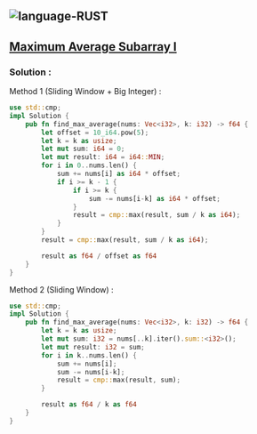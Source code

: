 ![language-RUST](https://img.shields.io/badge/RUST-8d4004?style=for-the-badge&logo=RUST)
---

## [Maximum Average Subarray I](https://leetcode.com/problems/maximum-average-subarray-i)

### Solution :

Method 1 (Sliding Window + Big Integer) :
```rust
use std::cmp;
impl Solution {
    pub fn find_max_average(nums: Vec<i32>, k: i32) -> f64 {
        let offset = 10_i64.pow(5);
        let k = k as usize;
        let mut sum: i64 = 0;
        let mut result: i64 = i64::MIN;
        for i in 0..nums.len() {
            sum += nums[i] as i64 * offset;
            if i >= k - 1 {
                if i >= k {
                    sum -= nums[i-k] as i64 * offset;
                }
                result = cmp::max(result, sum / k as i64);
            }
        }
        result = cmp::max(result, sum / k as i64);

        result as f64 / offset as f64
    }
}
```

Method 2 (Sliding Window) :
```rust
use std::cmp;
impl Solution {
    pub fn find_max_average(nums: Vec<i32>, k: i32) -> f64 {
        let k = k as usize;
        let mut sum: i32 = nums[..k].iter().sum::<i32>();
        let mut result: i32 = sum;
        for i in k..nums.len() {
            sum += nums[i];
            sum -= nums[i-k];
            result = cmp::max(result, sum);
        }

        result as f64 / k as f64
    }
}
```
